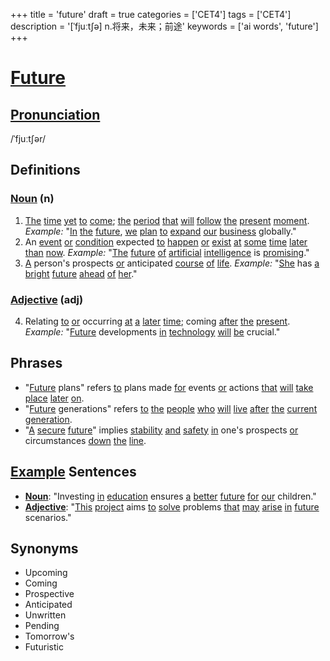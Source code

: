 +++
title = 'future'
draft = true
categories = ['CET4']
tags = ['CET4']
description = '[ˈfjuːt∫ə] n.将来，未来；前途'
keywords = ['ai words', 'future']
+++

# [Future](/en/post/future/)

## [Pronunciation](/en/post/pronunciation/)
/ˈfjuːtʃər/

## Definitions
### [Noun](/en/post/noun/) (n)
1. [The](/en/post/the/) [time](/en/post/time/) [yet](/en/post/yet/) [to](/en/post/to/) [come](/en/post/come/); [the](/en/post/the/) [period](/en/post/period/) [that](/en/post/that/) [will](/en/post/will/) [follow](/en/post/follow/) [the](/en/post/the/) [present](/en/post/present/) [moment](/en/post/moment/). _Example:_ "[In](/en/post/in/) [the](/en/post/the/) [future](/en/post/future/), [we](/en/post/we/) [plan](/en/post/plan/) [to](/en/post/to/) [expand](/en/post/expand/) [our](/en/post/our/) [business](/en/post/business/) globally."
2. An [event](/en/post/event/) [or](/en/post/or/) [condition](/en/post/condition/) expected [to](/en/post/to/) [happen](/en/post/happen/) [or](/en/post/or/) [exist](/en/post/exist/) [at](/en/post/at/) [some](/en/post/some/) [time](/en/post/time/) [later](/en/post/later/) [than](/en/post/than/) [now](/en/post/now/). _Example:_ "[The](/en/post/the/) [future](/en/post/future/) [of](/en/post/of/) [artificial](/en/post/artificial/) [intelligence](/en/post/intelligence/) is [promising](/en/post/promising/)."
3. [A](/en/post/a/) person's prospects [or](/en/post/or/) anticipated [course](/en/post/course/) [of](/en/post/of/) [life](/en/post/life/). _Example:_ "[She](/en/post/she/) has [a](/en/post/a/) [bright](/en/post/bright/) [future](/en/post/future/) [ahead](/en/post/ahead/) [of](/en/post/of/) [her](/en/post/her/)."

### [Adjective](/en/post/adjective/) (adj)
4. Relating [to](/en/post/to/) [or](/en/post/or/) occurring [at](/en/post/at/) [a](/en/post/a/) [later](/en/post/later/) [time](/en/post/time/); coming [after](/en/post/after/) [the](/en/post/the/) [present](/en/post/present/). _Example:_ "[Future](/en/post/future/) developments [in](/en/post/in/) [technology](/en/post/technology/) [will](/en/post/will/) [be](/en/post/be/) crucial."

## Phrases
- "[Future](/en/post/future/) plans" refers [to](/en/post/to/) plans made [for](/en/post/for/) events [or](/en/post/or/) actions [that](/en/post/that/) [will](/en/post/will/) [take](/en/post/take/) [place](/en/post/place/) [later](/en/post/later/) [on](/en/post/on/).
- "[Future](/en/post/future/) generations" refers [to](/en/post/to/) [the](/en/post/the/) [people](/en/post/people/) [who](/en/post/who/) [will](/en/post/will/) [live](/en/post/live/) [after](/en/post/after/) [the](/en/post/the/) [current](/en/post/current/) [generation](/en/post/generation/).
- "[A](/en/post/a/) [secure](/en/post/secure/) [future](/en/post/future/)" implies [stability](/en/post/stability/) [and](/en/post/and/) [safety](/en/post/safety/) [in](/en/post/in/) one's prospects [or](/en/post/or/) circumstances [down](/en/post/down/) [the](/en/post/the/) [line](/en/post/line/).

## [Example](/en/post/example/) Sentences
- **[Noun](/en/post/noun/)**: "Investing [in](/en/post/in/) [education](/en/post/education/) ensures [a](/en/post/a/) [better](/en/post/better/) [future](/en/post/future/) [for](/en/post/for/) [our](/en/post/our/) children."
- **[Adjective](/en/post/adjective/)**: "[This](/en/post/this/) [project](/en/post/project/) aims [to](/en/post/to/) [solve](/en/post/solve/) problems [that](/en/post/that/) [may](/en/post/may/) [arise](/en/post/arise/) [in](/en/post/in/) [future](/en/post/future/) scenarios."

## Synonyms
- Upcoming
- Coming
- Prospective
- Anticipated
- Unwritten
- Pending
- Tomorrow's
- Futuristic
